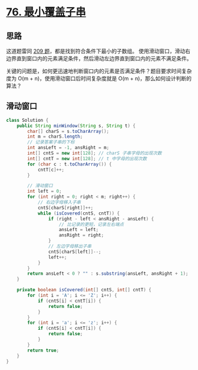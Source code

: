# [76. 最小覆盖子串](https://leetcode.cn/problems/minimum-window-substring/description/)

## 思路
这道题雷同 [209 题](../problem209/README.md)，都是找到符合条件下最小的子数组。 使用滑动窗口，滑动右边界直到窗口内的元素满足条件，然后滑动左边界直到窗口内的元素不满足条件。

关键的问题是，如何更迅速地判断窗口内的元素是否满足条件？题目要求时间复杂度为 O(m + n)，使用滑动窗口后时间复杂度就是 O(m + n)，那么如何设计判断的算法？

## 滑动窗口

```java
class Solution {
    public String minWindow(String s, String t) {
        char[] charS = s.toCharArray();
        int m = charS.length;
        // 记录答案子串的下标
        int ansLeft = -1, ansRight = m;
        int[] cntS = new int[128]; // charS 子串字母的出现次数
        int[] cntT = new int[128]; // t 中字母的出现次数
        for (char c : t.toCharArray()) {
            cntT[c]++;
        }

        // 滑动窗口
        int left = 0;
        for (int right = 0; right < m; right++) {
            // 右边字母移入子串
            cntS[charS[right]]++;
            while (isCovered(cntS, cntT)) {
                if (right - left < ansRight - ansLeft) {
                    // 比记录的更短，记录左右端点
                    ansLeft = left;
                    ansRight = right;
                }
                // 左边字母移出子串
                cntS[charS[left]]--;
                left++;
            }
        }
        return ansLeft < 0 ? "" : s.substring(ansLeft, ansRight + 1);
    }

    private boolean isCovered(int[] cntS, int[] cntT) {
        for (int i = 'A'; i <= 'Z'; i++) {
            if (cntS[i] < cntT[i]) {
                return false;
            }
        }
        for (int i = 'a'; i <= 'z'; i++) {
            if (cntS[i] < cntT[i]) {
                return false;
            }
        }
        return true;
    }
}
```
